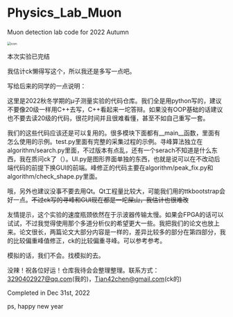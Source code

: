 # Physics_Lab_Muon
Muon detection lab code for 2022 Autumn

<img src="/Users/a/Desktop/program/2211/github-desktop/Muon_final/icon.JPG" alt="icon" style="zoom:50%;" />

本次实验已完结

我估计ck懒得写这个，所以我还是多写一点吧。

写给后来的同学的一点说明：

这里是2022秋冬学期的$\mu$子测量实验的代码仓库。我们全是用python写的，建议不要像20级一样用C++去写，C++看起来一坨答辩。如果没有OOP基础的话建议也不要去读20级的代码，很花时间并且很难看懂，甚至不如自己重写一套。

我们的这些代码应该还是可以复用的。很多模块下面都有__main__函数，里面有怎么使用的示例。test.py里面有完整的采集过程的示例。寻峰算法独立在algorithm/search.py里面，不过版本有点乱，还有一个serach不知道是什么东西，我在质问ck了（）。UI.py是图形界面单独的东西，也就是说可以在不改动后端代码的前提下换GUI的前端。峰修正的代码主要在algorithm/peak_fix.py和algorithm/check_shape.py里面。

哦，另外也建议没事不要去用Qt。Qt工程量比较大，可能我们用的ttkbootstrap会好一点。~~不过ck写的寻峰和GUI现在都是一坨屎山，我估计也很难改~~

友情提示，这个实验的速度瓶颈依然在于示波器传输太慢。如果会FPGA的话可以试试，不过我觉得使用那个多道分析仪的希望更大一些。我把我们的论文也放上来。论文很长，两篇论文大部分内容是一样的，差异比较多的部分在第四部分，我的比较偏重峰值修正，ck的比较偏重寻峰。可以参考参考。

模拟的话，我们不会。找模拟的去。

没辣！祝各位好运！仓库我待会会整理整理。联系方式：3290402927@qq.com(我的)，Tian42chen@gmail.com(ck的)

Completed in Dec 31st, 2022

ps, happy new year
